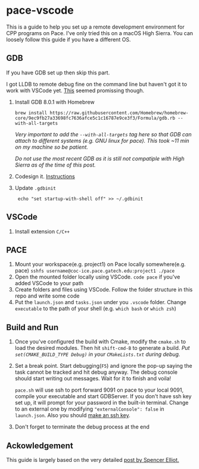 # pace-vscode
This is a guide to help you set up a remote development environment for CPP programs on Pace.
I've only tried this on a macOS High Sierra. You can loosely follow this guide if you have a different OS.
## GDB
If you have GDB set up then skip this part.

I got LLDB to remote debug fine on the command line but haven't got it to work with VSCode yet. [This](https://github.com/vadimcn/vscode-lldb) seemed promissing though.

 1. Install GDB 8.0.1 with Homebrew

	`brew install https://raw.githubusercontent.com/Homebrew/homebrew-core/9ec9fb27a33698fc7636afce5c1c16787e9ce3f3/Formula/gdb.rb --with-all-targets`

	*Very important to add the `--with-all-targets` tag here so that GDB can attach to different systems (e.g. GNU linux for pace). This took ~11 min on my machine so be patient.*

	*Do not use the most recent GDB as it is still not compatiple with High Sierra as of the time of this post.*
 2. Codesign it. [Instructions](https://gist.github.com/hlissner/898b7dfc0a3b63824a70e15cd0180154)
 3. Update `.gdbinit`

	`` echo "set startup-with-shell off" >> ~/.gdbinit``

## VSCode
1. Install extension `C/C++`

## PACE
1. Mount your workspace(e.g. project1) on Pace locally somewhere(e.g. pace)
`sshfs username@coc-ice.pace.gatech.edu:project1 ./pace`
2. Open the mounted folder locally using VSCode. `code pace` if you've added VSCode to your path
3. Create folders and files using VSCode. Follow the folder structure in this repo and write some code
4. Put the `launch.json` and `tasks.json` under you `.vscode` folder. Change `executable` to the path of your shell (e.g. `which bash` or `which zsh`) 

## Build and Run
1. Once you've configured the build with Cmake, modify the `cmake.sh` to load the desired modules. Then hit `shift-cmd-B` to generate a build.
    *Put `set(CMAKE_BUILD_TYPE Debug)` in your `CMakeLists.txt` during debug.*

2.  Set a break point. Start debugging(`F5`) and ignore the pop-up saying the task cannot be tracked and hit debug anyway. The debug console should start writing out messages. Wait for it to finish and voila!

	`pace.sh` will use ssh to port forward 9091 on pace to your local 9091, compile your executable and start GDBServer. If you don't have ssh key set up, it will prompt for your password in the built-in terminal. Change to an external one by modifying `"externalConsole": false` in `launch.json`. Also you should [make an ssh key](https://serverfault.com/questions/241588/how-to-automate-ssh-login-with-password).

3. Don't forget to terminate the debug process at the end

## Ackowledgement
This guide is largely based on the very detailed [post by Spencer Elliot.](https://medium.com/@spe_/debugging-c-c-programs-remotely-using-visual-studio-code-and-gdbserver-559d3434fb78)

